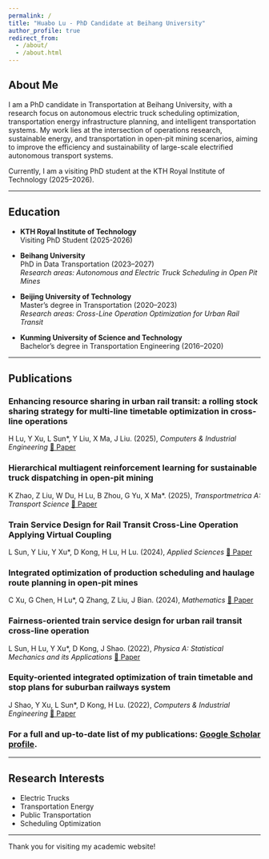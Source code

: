 ```yaml
---
permalink: /
title: "Huabo Lu - PhD Candidate at Beihang University"
author_profile: true
redirect_from: 
  - /about/
  - /about.html
---
```


## About Me

I am a PhD candidate in Transportation at Beihang University, with a research focus on autonomous electric truck scheduling optimization, transportation energy infrastructure planning, and intelligent transportation systems. My work lies at the intersection of operations research, sustainable energy, and transportation in open-pit mining scenarios, aiming to improve the efficiency and sustainability of large-scale electrified autonomous transport systems.

Currently, I am a visiting PhD student at the KTH Royal Institute of Technology (2025–2026).

---

## Education

- **KTH Royal Institute of Technology**  
  Visiting PhD Student (2025-2026)

- **Beihang University**  
  PhD in Data Transportation (2023–2027)  
  *Research areas: Autonomous and Electric Truck Scheduling in Open Pit Mines*
  
- **Beijing University of Technology**  
  Master’s degree in Transportation (2020–2023)  
  *Research areas: Cross-Line Operation Optimization for Urban Rail Transit*

- **Kunming University of Science and Technology**  
  Bachelor’s degree in Transportation Engineering (2016–2020)
    
---

## Publications

### Enhancing resource sharing in urban rail transit: a rolling stock sharing strategy for multi-line timetable optimization in cross-line operations
H Lu, Y Xu, L Sun*, Y Liu, X Ma, J Liu. (2025), *Computers & Industrial Engineering*  [📄 Paper](https://www.sciencedirect.com/science/article/pii/S036083522500289X) 

### Hierarchical multiagent reinforcement learning for sustainable truck dispatching in open-pit mining
K Zhao, Z Liu, W Du, H Lu, B Zhou, G Yu, X Ma*. (2025), *Transportmetrica A: Transport Science*  [📄 Paper](https://www.tandfonline.com/doi/full/10.1080/23249935.2025.2522360)  

### Train Service Design for Rail Transit Cross-Line Operation Applying Virtual Coupling
L Sun, Y Liu, Y Xu*, D Kong, H Lu, H Lu. (2024), *Applied Sciences*  [📄 Paper](https://www.mdpi.com/2076-3417/14/15/6787)  

### Integrated optimization of production scheduling and haulage route planning in open-pit mines
C Xu, G Chen, H Lu*, Q Zhang, Z Liu, J Bian. (2024), *Mathematics*  [📄 Paper](https://www.mdpi.com/2227-7390/12/13/2070)  


### Fairness-oriented train service design for urban rail transit cross-line operation
L Sun, H Lu, Y Xu*, D Kong, J Shao. (2022), *Physica A: Statistical Mechanics and its Applications*  [📄 Paper](https://www.sciencedirect.com/science/article/pii/S0378437122006963)  

### Equity-oriented integrated optimization of train timetable and stop plans for suburban railways system
J Shao, Y Xu, L Sun*, D Kong, H Lu. (2022), *Computers & Industrial Engineering*  [📄 Paper](https://www.sciencedirect.com/science/article/pii/S0360835222007094)  

### For a full and up-to-date list of my publications: [Google Scholar profile](https://scholar.google.com/citations?view_op=list_works&hl=en&hl=en&user=BHuk1WgAAAAJ).
---

## Research Interests

- Electric Trucks 
- Transportation Energy  
- Public Transportation
- Scheduling Optimization

---

Thank you for visiting my academic website!


